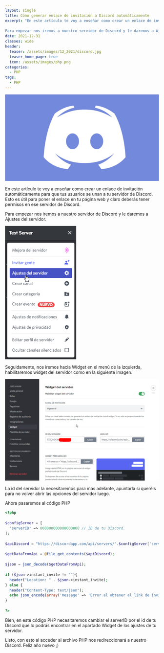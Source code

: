 ```yaml
---
layout: single
title: Cómo generar enlace de invitación a Discord automáticamente
excerpt: "En este artículo te voy a enseñar como crear un enlace de invitación automáticamente para que tus usuarios se unan a tu servidor de Discord. Esto es útil para poner el enlace en tu página web y claro deberás tener permisos en ese servidor de Discord.

Para empezar nos iremos a nuestro servidor de Discord y le daremos a Ajustes del servidor."
date: 2021-12-31
classes: wide
header:
  teaser: /assets/images/12_2021/discord.jpg
  teaser_home_page: true
  icon: /assets/images/php.png
categories:
  - PHP
tags:
  - PHP
---
```


![](/assets/images/12_2021/discord.jpg)

En este artículo te voy a enseñar como crear un enlace de invitación automáticamente para que tus usuarios se unan a tu servidor de Discord. Esto es útil para poner el enlace en tu página web y claro deberás tener permisos en ese servidor de Discord.

Para empezar nos iremos a nuestro servidor de Discord y le daremos a Ajustes del servidor.

![](/assets/images/12_2021/discord_1.png)

Seguidamente, nos iremos hacia Widget en el menú de la izquierda, habilitaremos widget del servidor como en la siguiente imagen.

![](/assets/images/12_2021/discord_2.png)

La id del servidor la necesitaremos para más adelante, apuntarla si queréis para no volver abrir las opciones del servidor luego.

Ahora pasaremos al código PHP

```php
<?php

$configServer = [
  'serverID' => 000000000000000000 // ID de tu Discord.
];

$apiDiscord = "https://discordapp.com/api/servers/".$configServer['serverID']."/embed.json";

$getDataFromApi = @file_get_contents($apiDiscord);

$json = json_decode($getDataFromApi);

if ($json->instant_invite != ""){
  header("Location: " . $json->instant_invite);
} else {
  header("Content-Type: text/json");
  echo json_encode(array('message' => 'Error al obtener el link de invitación.'));
}

?>
```

Bien, en este código PHP necesitaremos cambiar el serverID por el id de tu Discord que lo podrás encontrar en el apartado Widget de los ajustes de tu servidor.

Listo, con esto al acceder al archivo PHP nos redireccionará a nuestro Discord. Feliz año nuevo ;)